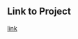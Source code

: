 ## Link to Project

[link](https://docs.google.com/document/d/1MjD5JloqfzfYPP7Hrl59o_Kj3gZ6LJLLBbfBo_sOFCY/edit?usp=sharing)
